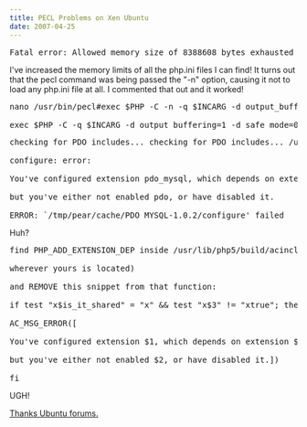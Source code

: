 ```yaml
---
title: PECL Problems on Xen Ubuntu
date: 2007-04-25
---
```

<pre>Fatal error: Allowed memory size of 8388608 bytes exhausted (tried to allocate 92160 bytes) in /usr/share/php/PEAR/PackageFile/v2/Validator.php on line 169</pre>

I've increased the memory limits of all the php.ini files I can find! It turns out that the pecl command was being passed the "-n" option, causing it not to load any php.ini file at all. I commented that out and it worked!

<pre>nano /usr/bin/pecl#exec $PHP -C -n -q $INCARG -d output_buffering=1 -d safe_mode=0 -d register_argc_argv="On" $INCDIR/peclcmd.php "$@"

exec $PHP -C -q $INCARG -d output_buffering=1 -d safe_mode=0 -d register_argc_argv="On" $INCDIR/peclcmd.php "$@"</pre>

<pre>checking for PDO includes... checking for PDO includes... /usr/include/php/ext

configure: error:

You've configured extension pdo_mysql, which depends on extension pdo,

but you've either not enabled pdo, or have disabled it.

ERROR: `/tmp/pear/cache/PDO_MYSQL-1.0.2/configure' failed</pre>

Huh?

<pre>find PHP_ADD_EXTENSION_DEP inside /usr/lib/php5/build/acinclude.m4 (or

wherever yours is located)

and REMOVE this snippet from that function:

if test "x$is_it_shared" = "x" && test "x$3" != "xtrue"; then

AC_MSG_ERROR([

You've configured extension $1, which depends on extension $2,

but you've either not enabled $2, or have disabled it.])

fi</pre>

UGH!

<a href="http://ubuntuforums.org/showthread.php?t=199730">Thanks Ubuntu forums.</a>

